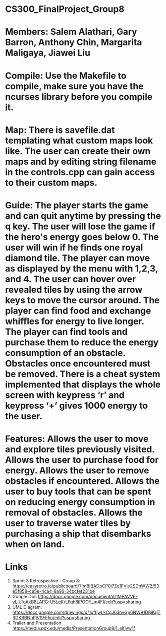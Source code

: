 # CS300_FinalProject_Group8
# Members: Salem Alathari, Gary Barron, Anthony Chin, Margarita Maligaya, Jiawei Liu

# Compile: Use the Makefile to compile, make sure you have the ncurses library before you compile it.

# Map: There is savefile.dat templating what custom maps look like. The user can create their own maps and by editing string filename in the controls.cpp can gain access to their custom maps.

# Guide: The player starts the game and can quit anytime by pressing the q key. The user will lose the game if the hero's energy goes below 0. The user will win if he finds one royal diamond tile. The player can move as displayed by the menu with 1,2,3, and 4. The user can hover over revealed tiles by using the arrow keys to move the cursor around. The player can find food and exchange whiffles for energy to live longer. The player can find tools and purchase them to reduce the energy consumption of an obstacle. Obstacles once encountered must be removed. There is a cheat system implemented that displays the whole screen with keypress ‘r’ and keypress ‘+’ gives 1000 energy to the user. 

# Features: Allows the user to move and explore tiles previously visited. Allows the user to purchase food for energy. Allows the user to remove obstacles if encountered. Allows the user to buy tools that can be spent on reducing energy consumption in removal of obstacles. Allows the user to traverse water tiles by purchasing a ship that disembarks when on land. 

# Links
1. Sprint 3 Retrospective - Group 8:
https://easyretro.io/publicboard/7Im8IBADpCP0i7Ze1FVjv2SDnWW2/53e5f858-ca5e-4ca4-8a96-34bcfef231be
2. Google Doc
https://docs.google.com/document/d/1MEAVVE-yLikToAkB8LAPG-U5LqKrLFqh8jPOOY_m4FI/edit?usp=sharing
3. UML Diagram:
https://docs.google.com/drawings/d/1uffjwLkCpJ63nvGp6NW91DBjKrjTRDKBBNnPjVSFF5o/edit?usp=sharing
4. Trailer and Presentation
https://media.pdx.edu/media/PresentationGroup8/1_elflvw1f
